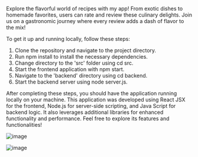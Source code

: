 
Explore the flavorful world of recipes with my app! From exotic dishes to homemade favorites, users can rate and review these culinary delights. 
Join us on a gastronomic journey where every review adds a dash of flavor to the mix! 

To get it up and running locally, follow these steps:

1. Clone the repository and navigate to the project directory.
2. Run npm install to install the necessary dependencies.
3. Change directory to the 'src' folder using cd src.
4. Start the frontend application with npm start.
5. Navigate to the 'backend' directory using cd backend.
6. Start the backend server using node server.js.

After completing these steps, you should have the application running locally on your machine.
This application was developed using React JSX for the frontend, Node.js for server-side scripting, and Java Script for backend logic.
It also leverages additional libraries for enhanced functionality and performance. 
Feel free to explore its features and functionalities!

![image](https://github.com/Michgotj/TasteAndGrade/assets/142809781/cd722ea7-b6e5-4b5f-8ddb-76ab3ab66986)

![image](https://github.com/Michgotj/TasteAndGrade/assets/142809781/91b53258-4601-4392-969f-871c305c66f5)
